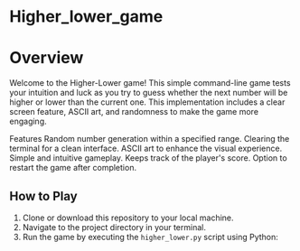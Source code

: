 # Higher_lower_game
# Overview
Welcome to the Higher-Lower game! This simple command-line game tests your intuition and luck as you try to guess whether the next number will be higher or lower than the current one. 
This implementation includes a clear screen feature, ASCII art, and randomness to make the game more engaging.

Features
Random number generation within a specified range.
Clearing the terminal for a clean interface.
ASCII art to enhance the visual experience.
Simple and intuitive gameplay.
Keeps track of the player's score.
Option to restart the game after completion.

## How to Play

1. Clone or download this repository to your local machine.
2. Navigate to the project directory in your terminal.
3. Run the game by executing the `higher_lower.py` script using Python:
